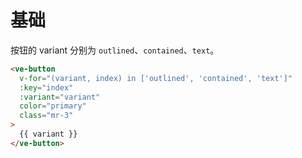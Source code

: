 # 基础

按钮的 variant 分别为 `outlined`、`contained`、`text`。

```html
<ve-button
  v-for="(variant, index) in ['outlined', 'contained', 'text']"
  :key="index"
  :variant="variant"
  color="primary"
  class="mr-3"
>
  {{ variant }}
</ve-button>
```